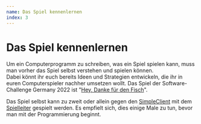 ```yaml
---
name: Das Spiel kennenlernen
index: 3
---
```


# Das Spiel kennenlernen

Um ein Computerprogramm zu schreiben, was ein Spiel spielen kann, muss
man vorher das Spiel selbst verstehen und spielen können.  
Dabei könnt ihr euch bereits Ideen und Strategien entwickeln, die ihr in euren Computerspieler nachher umsetzen wollt.
Das Spiel der Software-Challenge Germany 2022 ist "[Hey, Danke für den Fisch](spiele/penguins/penguins_spielregeln)".

Das Spiel selbst kann zu zweit oder allein gegen den [SimpleClient](glossary/client#der-simpleclient) mit dem [Spielleiter](glossary/server#der-spielleiter-server) gespielt werden. Es empfielt sich, dies einige Male zu tun, bevor man mit der Programmierung beginnt.
